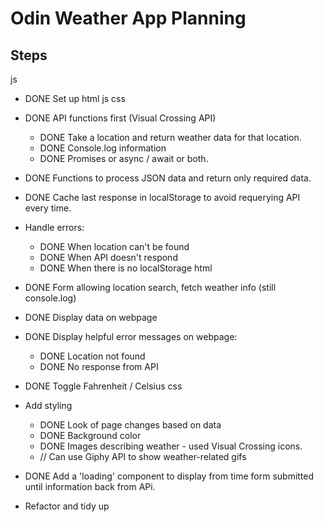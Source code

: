 # Odin Weather App Planning

## Steps

js
- DONE Set up html js css
- DONE API functions first (Visual Crossing API)
  - DONE Take a location and return weather data for that location.
  - DONE Console.log information
  - DONE Promises or async / await or both.
- DONE Functions to process JSON data and return only required data.
- DONE Cache last response in localStorage to avoid requerying API every time.
- Handle errors:
  - DONE When location can't be found
  - DONE When API doesn't respond
  - DONE When there is no localStorage
html
- DONE Form allowing location search, fetch weather info (still console.log)
- DONE Display data on webpage
- DONE Display helpful error messages on webpage:
  - DONE Location not found
  - DONE No response from API
- DONE Toggle Fahrenheit / Celsius
css
- Add styling
  - DONE Look of page changes based on data
  - DONE Background color
  - DONE Images describing weather - used Visual Crossing icons.
  - // Can use Giphy API to show weather-related gifs
- DONE Add a 'loading' component to display from time form submitted until information back from APi.

- Refactor and tidy up
 
